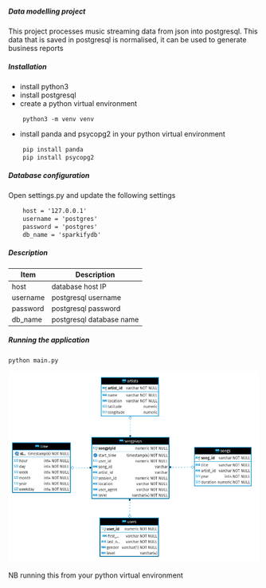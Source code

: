 ##### Data modelling project

This project processes music streaming data from json into postgresql.
This data that is saved in postgresql is normalised, it can be used to generate business reports 

##### Installation
- install python3
- install postgresql
- create a python virtual environment
```python3
    python3 -m venv venv
```
- install panda and psycopg2 in your python virtual environment
```pip
    pip install panda
    pip install psycopg2
```
##### Database configuration
Open settings.py and update the following settings
```Postgresql
    host = '127.0.0.1'
    username = 'postgres'
    password = 'postgres'
    db_name = 'sparkifydb'
```
##### Description<br/>
|Item| Description|
|-----|-----------|
|host|database host IP|
|username|postgresql username|
|password|postgresql password|
|db_name|postgresql database name|

##### Running the application
```python
python main.py
```
![Optional Text](db.png)

NB running this from your python virtual environment